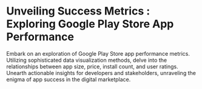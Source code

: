 # Unveiling Success Metrics : Exploring Google Play Store App Performance

Embark on an exploration of Google Play Store app performance metrics. Utilizing sophisticated data visualization methods, delve into the relationships between app size, price, install count, and user ratings. Unearth actionable insights for developers and stakeholders, unraveling the enigma of app success in the digital marketplace.
